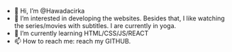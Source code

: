 - 👋 Hi, I’m @Hawadacirka
- 👀 I’m interested in developing the websites. Besides that, I like watching the series/movies with subtitles. I are currently in yoga. 
- 🌱 I’m currently learning HTML/CSS/JS/REACT
- 📫 How to reach me: reach my GITHUB.

<!---
Hawadacirka/Hawadacirka is a ✨ special ✨ repository because its `README.md` (this file) appears on your GitHub profile.
You can click the Preview link to take a look at your changes.
--->
